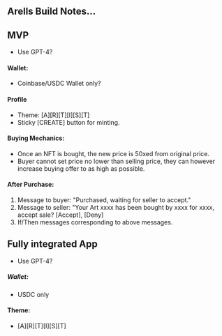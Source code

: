 ## Arells Build Notes...

## MVP

- Use GPT-4?

#### Wallet: 
- Coinbase/USDC Wallet only?

#### Profile
- Theme: [A][R][T][I][S][T]
- Sticky [CREATE] button for minting.

#### Buying Mechanics:
- Once an NFT is bought, the new price is 50xed from original price.
- Buyer cannot set price no lower than selling price, they can however increase buying offer to as high as possible.

#### After Purchase:
 1. Message to buyer: "Purchased, waiting for seller to accept."
 2. Message to seller: "Your Art xxxx has been bought by xxxx for xxxx, accept sale? [Accept], [Deny]
 3. If/Then messages corresponding to above messages. 

## Fully integrated App

- Use GPT-4?

##### Wallet:
- USDC only

#### Theme:
- [A][R][T][I][S][T]
